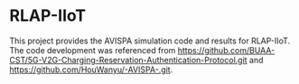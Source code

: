 # RLAP-IIoT
This project provides the AVISPA simulation code and results for RLAP-IIoT. The code development was referenced from https://github.com/BUAA-CST/5G-V2G-Charging-Reservation-Authentication-Protocol.git and https://github.com/HouWanyu/-AVISPA-.git.
